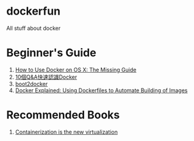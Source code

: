 dockerfun
=========

All stuff about docker

Beginner's Guide
=========
1. [How to Use Docker on OS X: The Missing Guide](http://viget.com/extend/how-to-use-docker-on-os-x-the-missing-guide)
2. [10個Q&A快速認識Docker](http://www.ithome.com.tw/news/91847)
3. [boot2docker](https://github.com/boot2docker/boot2docker)
4. [Docker Explained: Using Dockerfiles to Automate Building of Images](https://www.digitalocean.com/community/tutorials/docker-explained-using-dockerfiles-to-automate-building-of-images)

Recommended Books
=========
1. [Containerization is the new virtualization](http://dockerbook.com/)
